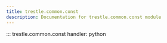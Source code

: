 ```yaml
---
title: trestle.common.const
description: Documentation for trestle.common.const module
---
```


::: trestle.common.const
handler: python
